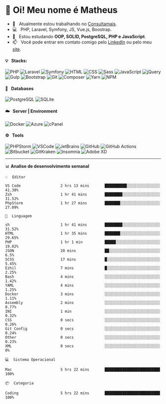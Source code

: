 # 👋 Oi! Meu nome é Matheus

- 🔭 &nbsp; Atualmente estou trabalhando no [Consultamais](https://consultamais.com.br/).
- 💻 &nbsp; PHP, Laravel, Symfony, JS, Vue.js, Boostrap.
- 🌱 &nbsp; Estou estudando **OOP, SOLID, PostgreSQL, PHP e JavaScript**.
- 📫 &nbsp; Você pode entrar em contato comigo pelo [LinkedIn](https://www.linkedin.com/in/matheuscamargoxavier/) ou pelo meu [site](https://matheuscamargo.co).

#### 💡 &nbsp; Stacks:
![PHP](https://img.shields.io/badge/-PHP-777BB4?&logo=php&logoColor=FFFFFF)
![Laravel](https://img.shields.io/badge/-Laravel-FF2D20?&logo=laravel&logoColor=FFFFFF)
![Symfony](https://img.shields.io/badge/-Symfony-000000?&logo=symfony&logoColor=FFFFFF)
![HTML](https://img.shields.io/badge/-HTML-E34F26?&logo=html5&logoColor=FFFFFF)
![CSS](https://img.shields.io/badge/-CSS-1572B6?&logo=css3&logoColor=FFFFFF)
![Sass](https://img.shields.io/badge/-Sass-CC6699?&logo=sass&logoColor=FFFFFF)
![JavaScript](https://img.shields.io/badge/-JavaScript-F7DF1E?&logo=javascript&logoColor=FFFFFF)
![jQuery](https://img.shields.io/badge/-jQuery-0769AD?&logo=jquery&logoColor=FFFFFF)
![Gulp](https://img.shields.io/badge/-Gulp-CF4647?&logo=gulp&logoColor=FFFFFF)
![Bootstrap](https://img.shields.io/badge/-Bootstrap-7952B3?&logo=bootstrap&logoColor=FFFFFF)
![Git](https://img.shields.io/badge/-Git-F05032?&logo=git&logoColor=FFFFFF)
![Composer](https://img.shields.io/badge/-Composer-885630?&logo=composer&logoColor=FFFFFF)
![Yarn](https://img.shields.io/badge/-Yarn-2C8EBB?&logo=yarn&logoColor=FFFFFF)
![NPM](https://img.shields.io/badge/-npm-CB3837?&logo=npm&logoColor=FFFFFF)

#### 💾 &nbsp; Databases
![PostgreSQL](https://img.shields.io/badge/-PostgreSQL-336791?&logo=PostgreSQL&logoColor=FFFFFF)
![SQLite](https://img.shields.io/badge/-SQLite-003B57?&logo=SQLite&logoColor=FFFFFF)

#### ☁️ &nbsp; Server | Environment
![Docker](https://img.shields.io/badge/-Docker-2496ED?&logo=docker&logoColor=FFFFFF)
![Azure](https://img.shields.io/badge/-Azure-0089D6?&logo=microsoft%20azure&logoColor=FFFFFF)
![cPanel](https://img.shields.io/badge/-cPanel-FF6C2C?&logo=cpanel&logoColor=FFFFFF)

#### ⚙️ &nbsp; Tools
![PHPStorm](https://img.shields.io/badge/-PHPStorm-000000?&logo=PHPStorm&logoColor=FFFFFF)
![VSCode](https://img.shields.io/badge/-VSCode-007ACC?&logo=Visual%20Studio%20Code&logoColor=FFFFFF) 
![JetBrains](https://img.shields.io/badge/-JetBrains-000000?&logo=jetbrains&logoColor=FFFFFF) 
![GitHub](https://img.shields.io/badge/-GitHub-181717?&logo=github&logoColor=FFFFFF) 
![GitHub Actions](https://img.shields.io/badge/-GitHub%20Actions-181717?&logo=GitHub%20Actions&logoColor=FFFFFF) 
![Bitbucket](https://img.shields.io/badge/-Bitbucket-0052CC?&logo=bitbucket&logoColor=FFFFFF)
![GitKraken](https://img.shields.io/badge/-GitKraken-179287?&logo=GitKraken&logoColor=FFFFFF)
![Insomnia](https://img.shields.io/badge/-Insomnia-5849BE?&logo=Insomnia&logoColor=FFFFFF)
![Adobe XD](https://img.shields.io/badge/-Adobe%20XD-FF61F6?&logo=adobe%20xd&logoColor=FFFFFF) 
_______

📊  **Analise de desenvolvimento semanal**
```text
💡  Editor

VS Code                  2 hrs 13 mins       ██████████░░░░░░░░░░░░░░░     41.38%
Zsh                      1 hr 41 mins        ████████░░░░░░░░░░░░░░░░░     31.52%
PhpStorm                 1 hr 27 mins        ███████░░░░░░░░░░░░░░░░░░     27.09%
```
```text
💬  Linguagem

sh                       1 hr 41 mins        ████████░░░░░░░░░░░░░░░░░     31.52%
HTML                     1 hr 35 mins        ███████░░░░░░░░░░░░░░░░░░     29.65%
PHP                      1 hr 1 min          █████░░░░░░░░░░░░░░░░░░░░     19.02%
JSON                     20 mins             ██░░░░░░░░░░░░░░░░░░░░░░░       6.5%
SCSS                     17 mins             █░░░░░░░░░░░░░░░░░░░░░░░░      5.45%
Ezhil                    7 mins              █░░░░░░░░░░░░░░░░░░░░░░░░      2.25%
Bash                     4 mins              ░░░░░░░░░░░░░░░░░░░░░░░░░      1.42%
YAML                     4 mins              ░░░░░░░░░░░░░░░░░░░░░░░░░      1.25%
Docker                   3 mins              ░░░░░░░░░░░░░░░░░░░░░░░░░      1.11%
Assembly                 2 mins              ░░░░░░░░░░░░░░░░░░░░░░░░░      0.77%
INI                      1 min               ░░░░░░░░░░░░░░░░░░░░░░░░░      0.32%
CSS                      0 secs              ░░░░░░░░░░░░░░░░░░░░░░░░░      0.26%
Git Config               0 secs              ░░░░░░░░░░░░░░░░░░░░░░░░░      0.24%
Other                    0 secs              ░░░░░░░░░░░░░░░░░░░░░░░░░      0.23%
XML                      0 secs              ░░░░░░░░░░░░░░░░░░░░░░░░░         0%
```
```text
💻  Sistema Operacional

Mac                      5 hrs 22 mins       █████████████████████████       100%
```
```text
📦  Categoria

Coding                   5 hrs 22 mins       █████████████████████████       100%
```
